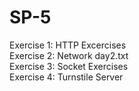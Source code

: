 # SP-5
Exercise 1: HTTP Excercises <br />
Exercise 2: Network day2.txt <br />
Exercise 3: Socket Exercises <br />
Exercise 4: Turnstile Server
